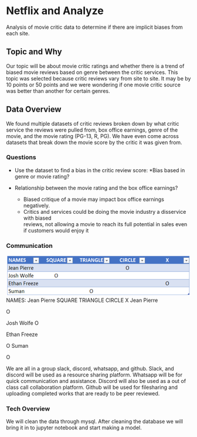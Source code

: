 # Netflix and Analyze
Analysis of movie critic data to determine if there are implicit biases from each site.

## Topic and Why
Our topic will be about movie critic ratings and whether there is a trend of biased movie reviews based on genre between the critic services. This topic was selected because critic reviews vary from site to site. It may be by 10 points or 50 points and we were wondering if one movie critic source was better than another for certain genres.

## Data Overview
We found multiple datasets of critic reviews broken down by what critic service the reviews were pulled from, box office earnings, genre of the movie, and the movie rating (PG-13, R, PG). We have even come across datasets that break down the movie score by the critic it was given from. 

### Questions

* Use the dataset to find a bias in the critic review score:
    *Bias based in genre or movie rating?

* Relationship between the movie rating and the box office earnings?
    * Biased critique of a movie may impact box office earnings negatively.
    * Critics and services could be doing the movie industry a disservice with biased           
        reviews, not allowing a movie to reach its full potential in sales even if customers would enjoy it

### Communication

![Roles.png](https://github.com/Cyber-Wolfe/Netflix_and_Analyze/blob/main/Resources/Roles.PNG)
NAMES: Jean Pierre
SQUARE
TRIANGLE
CIRCLE
X
Jean Pierre


O

Josh Wolfe
O



Ethan Freeze


O
Suman

O



We are all in a group slack, discord, whatsapp, and github. Slack, and discord will be used as a resource sharing platform. Whatsapp will be for quick communication and assistance. Discord will also be used as a out of class call collaboration platform. Github will be used for filesharing and uploading completed works that are ready to be peer reviewed.

### Tech Overview
We will clean the data through mysql. After cleaning the database we will bring it in to jupyter notebook and start making a model.
